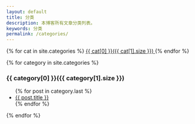 ```yaml
---
layout: default
title: 分类
description: 本博客所有文章分类列表。
keywords: 分类
permalink: /categories/
---
```


<div class='tag_cloud'>
{% for cat in site.categories %} 
<a href="#{{ cat[0] }}" title="{{ cat[0] }}" rel="{{ cat[1].size }}">{{ cat[0] }}({{ cat[1].size }}) </a>
{% endfor %}
</div>

{% for category in site.categories %}
<h3>{{ category[0] }}({{ category[1].size }})</h3>
<ul id="{{ category[0] }}">
{% for post in category.last %}
<li><a href="{{ site.url }}{{ post.url }}">{{ post.title }}</a></li>
{% endfor %}
</ul>
{% endfor %}
